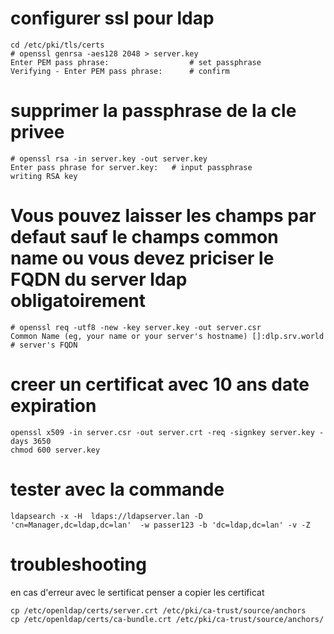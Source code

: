 # configurer ssl pour ldap
```shell
cd /etc/pki/tls/certs
# openssl genrsa -aes128 2048 > server.key
Enter PEM pass phrase:                  # set passphrase
Verifying - Enter PEM pass phrase:      # confirm
```

# supprimer la passphrase de la cle privee
```shell
# openssl rsa -in server.key -out server.key
Enter pass phrase for server.key:   # input passphrase
writing RSA key
```
# Vous pouvez laisser les champs par defaut sauf le champs common  name ou vous devez priciser le FQDN du server ldap obligatoirement
```shell
# openssl req -utf8 -new -key server.key -out server.csr
Common Name (eg, your name or your server's hostname) []:dlp.srv.world   # server's FQDN
```

# creer un certificat avec 10 ans date expiration 
```shell
openssl x509 -in server.csr -out server.crt -req -signkey server.key -days 3650
chmod 600 server.key
```
# tester avec la commande 
```shell
ldapsearch -x -H  ldaps://ldapserver.lan -D 'cn=Manager,dc=ldap,dc=lan'  -w passer123 -b 'dc=ldap,dc=lan' -v -Z
```
# troubleshooting 
en cas d'erreur avec le sertificat penser a copier les certificat 
```shell
cp /etc/openldap/certs/server.crt /etc/pki/ca-trust/source/anchors
cp /etc/openldap/certs/ca-bundle.crt /etc/pki/ca-trust/source/anchors/
 ```